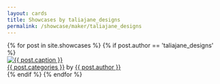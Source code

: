 ```yaml
---
layout: cards
title: Showcases by taliajane_designs
permalink: /showcase/maker/taliajane_designs
---
```

<div class="container">
<div class="row">
<div class="col">
<div class="card-columns blog">
{% for post in site.showcases %}
{% if post.author == 'taliajane_designs' %}
<div class="card hover-shadow">
<a href="{{ post.url }}" title="{{ post.title | escape}}"><img class="card-img-top img-fluid" src="/img{{ post.url }}{{ post.img }}" alt="{{ post.caption }}"></a>
<footer class="rounded-bottom">
<a href="/showcase/pattern/{{ post.categories }}" title="Browse other showcases of this pattern">{{ post.categories }}</a> by 
<a href="/showcase/maker/{{ post.author }}" title="Browse other showcases by this maker">{{ post.author }}</a>
</footer>
</div>
{% endif %}
{% endfor %}
</div>
</div>
</div>
</div>

